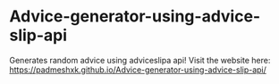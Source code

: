 # Advice-generator-using-advice-slip-api
Generates random advice using adviceslipa api!
Visit the website here:
https://padmeshxk.github.io/Advice-generator-using-advice-slip-api/
